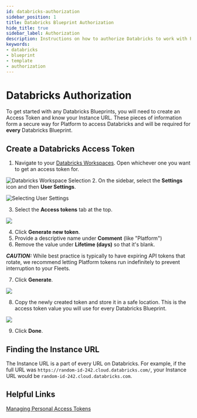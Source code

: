 ```yaml
---
id: databricks-authorization
sidebar_position: 1
title: Databricks Blueprint Authorization
hide_title: true
sidebar_label: Authorization
description: Instructions on how to authorize Databricks to work with Platform's low-code Databricks templates.
keywords:
- databricks
- blueprint
- template
- authorization
---
```


# Databricks Authorization
To get started with any Databricks Blueprints, you will need to create an Access Token and know your Instance URL. These pieces of information form a secure way for Platform to access Databricks and will be required for **every** Databricks Blueprint.

## Create a Databricks Access Token

1. Navigate to your [Databricks Workspaces](https://accounts.cloud.databricks.com/workspaces). Open whichever one you want to get an access token for.

![Databricks Workspace Selection](https://cdn.sanity.io/images/2xyydva6/production/46c66077234d36529a81786db5268d9e0c5dc6cb-1304x380.png?w=450)
2. On the sidebar, select the **Settings** icon and then **User Settings**.

![Selecting User Settings](https://cdn.sanity.io/images/2xyydva6/production/6537c26e3401f8615c587a05c44277b27c4ddf64-404x263.png?w=450)

3. Select the **Access tokens** tab at the top.

![](https://cdn.sanity.io/images/2xyydva6/production/1e1cda213bb7bf884ce8f4a4a3cfc0973941418d-1103x253.png?w=450)

4. Click **Generate new token**.
5. Provide a descriptive name under **Comment** (like "Platform")
6. Remove the value under **Lifetime (days)** so that it's blank.

**_CAUTION:_**
While best practice is typically to have expiring API tokens that rotate, we recommend letting Platform tokens run indefinitely to prevent interruption to your Fleets.


7. Click **Generate**.

![](https://cdn.sanity.io/images/2xyydva6/production/6ed9caf708de720434ded58d4b523fa92209c570-523x299.png?w=450)

8. Copy the newly created token and store it in a safe location. This is the access token value you will use for every Databricks Blueprint.

![](https://cdn.sanity.io/images/2xyydva6/production/2a6de8d12695d9b7ea940a57988f7fb92dfcb275-520x252.png?w=450)

9. Click **Done**.

## Finding the Instance URL
The Instance URL is a part of every URL on Databricks. For example, if the full URL was `https://random-id-242.cloud.databricks.com/`, your Instance URL would be `random-id-242.cloud.databricks.com`.

## Helpful Links
[Managing Personal Access Tokens](https://docs.databricks.com/administration-guide/access-control/tokens.html)

